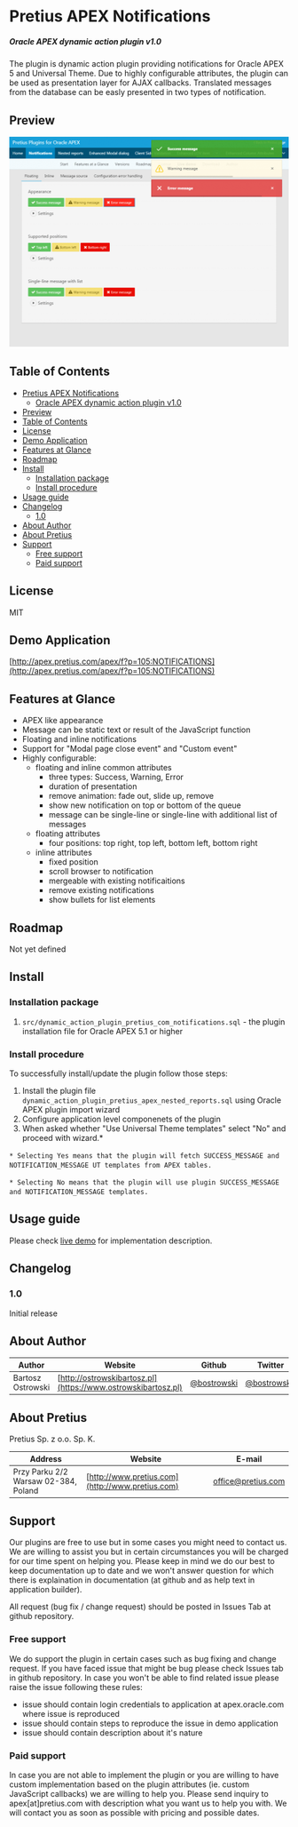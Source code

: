 # Pretius APEX Notifications
##### Oracle APEX dynamic action plugin v1.0

The plugin is dynamic action plugin providing notifications for Oracle APEX 5 and Universal Theme. Due to highly configurable attributes, the plugin can be used as presentation layer for AJAX callbacks. Translated messages from the database can be easly presented in two types of notification.

## Preview
![Alt text](/preview.gif?raw=true "Preview")

## Table of Contents
- [Pretius APEX Notifications](#pretius-apex-notifications)
  - [Oracle APEX dynamic action plugin v1.0](#oracle-apex-dynamic-action-plugin-v10)
- [Preview](#preview)
- [Table of Contents](#table-of-contents)
- [License](#license)
- [Demo Application](#demo-application)
- [Features at Glance](#features-at-glance)
- [Roadmap](#roadmap)
- [Install](#install)
  - [Installation package](#installation-package)
  - [Install procedure](#install-procedure)
- [Usage guide](#usage-guide)
- [Changelog](#changelog)
  - [1.0](#10)
- [About Author](#about-author)
- [About Pretius](#about-pretius)
- [Support](#support)
  - [Free support](#free-support)
  - [Paid support](#paid-support)


## License
MIT

## Demo Application
[http://apex.pretius.com/apex/f?p=105:NOTIFICATIONS](http://apex.pretius.com/apex/f?p=105:NOTIFICATIONS)

## Features at Glance
* APEX like appearance
* Message can be static text or result of the JavaScript function
* Floating and inline notifications
* Support for "Modal page close event" and "Custom event"
* Highly configurable:
  * floating and inline common attributes
    * three types: Success, Warning, Error
    * duration of presentation
    * remove animation: fade out, slide up, remove
    * show new notification on top or bottom of the queue
    * message can be single-line or single-line with additional list of messages
  * floating attributes
    * four positions: top right, top left, bottom left, bottom right
  * inline attributes
    * fixed position
    * scroll browser to notification
    * mergeable with existing notificaitions
    * remove existing notifications
    * show bullets for list elements    

## Roadmap
Not yet defined

## Install 

### Installation package
1. `src/dynamic_action_plugin_pretius_com_notifications.sql` - the plugin installation file for Oracle APEX 5.1 or higher

### Install procedure
To successfully install/update the plugin follow those steps:
1. Install the plugin file `dynamic_action_plugin_pretius_apex_nested_reports.sql` using Oracle APEX plugin import wizard
1. Configure application level componenets of the plugin
1. When asked whether "Use Universal Theme templates" select "No" and proceed with wizard.*

`* Selecting Yes means that the plugin will fetch SUCCESS_MESSAGE and NOTIFICATION_MESSAGE UT templates from APEX tables.`

`* Selecting No means that the plugin will use plugin SUCCESS_MESSAGE and NOTIFICATION_MESSAGE templates.`

## Usage guide

Please check [live demo](http://apex.pretius.com/apex/f?p=105:NOTIFICATIONS) for implementation description.

## Changelog

### 1.0
Initial release

## About Author
Author            | Website                                 | Github                                       | Twitter                                       | E-mail
------------------|-----------------------------------------|----------------------------------------------|-----------------------------------------------|----------------------------------------------------
Bartosz Ostrowski | [http://ostrowskibartosz.pl](https://www.ostrowskibartosz.pl) | [@bostrowski](https://github.com/bostrowski) | [@bostrowsk1](https://twitter.com/bostrowsk1) | bostrowski@pretius.com, ostrowski.bartosz@gmail.com

## About Pretius
Pretius Sp. z o.o. Sp. K.

Address | Website | E-mail
--------|---------|-------
Przy Parku 2/2 Warsaw 02-384, Poland | [http://www.pretius.com](http://www.pretius.com) | [office@pretius.com](mailto:office@pretius.com)

## Support
Our plugins are free to use but in some cases you might need to contact us. We are willing to assist you but in certain circumstances you will be charged for our time spent on helping you. Please keep in mind we do our best to keep documentation up to date and we won't answer question for which there is explaination in documentation (at github and as help text in application builder).

All request (bug fix / change request) should be posted in Issues Tab at github repository.

### Free support
We do support the plugin in certain cases such as bug fixing and change request. If you have faced issue that might be bug please check Issues tab in github repository. In case you won't be able to find related issue please raise the issue following these rules:

* issue should contain login credentials to application at apex.oracle.com where issue is reproduced
* issue should contain steps to reproduce the issue in demo application
* issue should contain description about it's nature

### Paid support
In case you are not able to implement the plugin or you are willing to have custom implementation based on the plugin attributes (ie. custom JavaScript callbacks) we are willing to help you. Please send inquiry to apex[at]pretius.com with description what you want us to help you with. We will contact you as soon as possible with pricing and possible dates.
